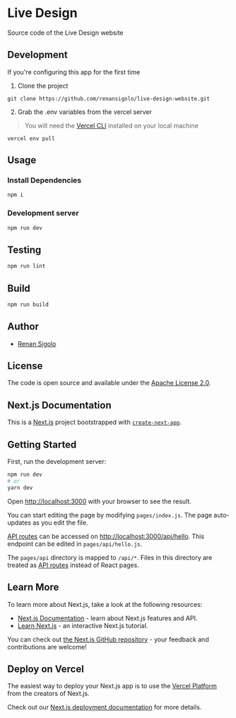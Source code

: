 # Live Design

Source code of the Live Design website

## Development

If you're configuring this app for the first time

1. Clone the project

```
git clone https://github.com/renansigolo/live-design-website.git
```

2. Grab the .env variables from the vercel server

> You will need the [Vercel CLI](https://vercel.com/cli) installed on your local machine

```
vercel env pull
```

## Usage

### Install Dependencies

```bash
npm i
```

### Development server

```bash
npm run dev
```

## Testing

```bash
npm run lint
```

## Build

```bash
npm run build
```

## Author

- [Renan Sigolo](https://www.renansigolo.com/)

## License

The code is open source and available under the [Apache License 2.0](LICENSE.md).

## Next.js Documentation

This is a [Next.js](https://nextjs.org/) project bootstrapped with [`create-next-app`](https://github.com/vercel/next.js/tree/canary/packages/create-next-app).

## Getting Started

First, run the development server:

```bash
npm run dev
# or
yarn dev
```

Open [http://localhost:3000](http://localhost:3000) with your browser to see the result.

You can start editing the page by modifying `pages/index.js`. The page auto-updates as you edit the file.

[API routes](https://nextjs.org/docs/api-routes/introduction) can be accessed on [http://localhost:3000/api/hello](http://localhost:3000/api/hello). This endpoint can be edited in `pages/api/hello.js`.

The `pages/api` directory is mapped to `/api/*`. Files in this directory are treated as [API routes](https://nextjs.org/docs/api-routes/introduction) instead of React pages.

## Learn More

To learn more about Next.js, take a look at the following resources:

- [Next.js Documentation](https://nextjs.org/docs) - learn about Next.js features and API.
- [Learn Next.js](https://nextjs.org/learn) - an interactive Next.js tutorial.

You can check out [the Next.js GitHub repository](https://github.com/vercel/next.js/) - your feedback and contributions are welcome!

## Deploy on Vercel

The easiest way to deploy your Next.js app is to use the [Vercel Platform](https://vercel.com/new?utm_medium=default-template&filter=next.js&utm_source=create-next-app&utm_campaign=create-next-app-readme) from the creators of Next.js.

Check out our [Next.js deployment documentation](https://nextjs.org/docs/deployment) for more details.
